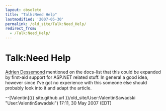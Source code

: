 ```yaml
---
layout: obsolete
title: "Talk:Need Help"
lastmodified: '2007-05-30'
permalink: /old_site/Talk:Need_Help/
redirect_from:
  - /Talk:Need_Help/
---
```


Talk:Need Help
==============

[Adrien Dessemond](mailto:adrien.dessemond@softhome.net) mentioned on the docs-list that this could be expanded by first-aid support for ASP.NET related stuff. In general a good idea, however since I've got no experience with this someone else should probably look into it and adapt the article.

--[Valentin]({{ site.github.url }}/old_site/User:ValentinSawadski "User:ValentinSawadski") 17:11, 30 May 2007 (EDT)

